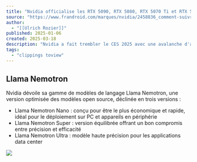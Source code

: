 ```yaml
---
title: "Nvidia officialise les RTX 5090, RTX 5080, RTX 5070 Ti et RTX 5070 : résumé des annonces IA, robots, voitures et GPU"
source: "https://www.frandroid.com/marques/nvidia/2458836_comment-suivre-la-keynote-nvidia-avec-lannonce-des-rtx-50-au-ces-2025-les-annonces-en-direct"
author:
  - "[[Ulrich Rozier]]"
published: 2025-01-06
created: 2025-03-18
description: "Nvidia a fait trembler le CES 2025 avec une avalanche d'annonces. En deux heures de keynote, Jensen Huang, vêtu de sa mythique veste en cuir (brillante"
tags:
  - "clippings toview"
---
```

## Llama Nemotron

Nvidia dévoile sa gamme de modèles de langage Llama Nemotron, une version optimisée des modèles open source, déclinée en trois versions :

- Llama Nemotron Nano : conçu pour être le plus économique et rapide, idéal pour le déploiement sur PC et appareils en périphérie
- Llama Nemotron Super : version équilibrée offrant un bon compromis entre précision et efficacité
- Llama Nemotron Ultra : modèle haute précision pour les applications data center

[![](https://images.frandroid.com/wp-content/uploads/2025/01/nvidia-ceo-jensen-huang-keynote-at-ces-2025-1-7-46-screenshot-1200x675.jpg)](https://images.frandroid.com/wp-content/uploads/2025/01/nvidia-ceo-jensen-huang-keynote-at-ces-2025-1-7-46-screenshot.jpg)